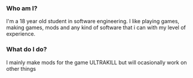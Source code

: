 ### Who am I?

I'm a 18 year old student in software engineering. I like playing games, making games, mods and any kind of software that i can with my level of experience.

### What do I do?

I mainly make mods for the game ULTRAKILL but will ocasionally work on other things

<!--[![ko-fi](https://ko-fi.com/img/githubbutton_sm.svg)](https://ko-fi.com/V7V3JCAG2)-->
